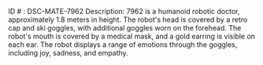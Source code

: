 ID # : DSC-MATE-7962
Description: 7962 is a humanoid robotic doctor, approximately 1.8 meters in height. The robot's head is covered by a retro cap and ski goggles, with additional goggles worn on the forehead. The robot's mouth is covered by a medical mask, and a gold earring is visible on each ear. The robot displays a range of emotions through the goggles, including joy, sadness, and empathy.